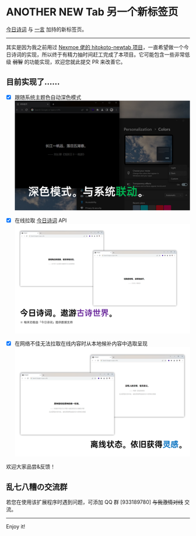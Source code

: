 # ANOTHER NEW Tab 另一个新标签页

[今日诗词](https://www.jinrishici.com/) 与 [一言](https://hitokoto.cn/) 加持的新标签页。

---

其实是因为我之前用过 [Nexmoe 佬的 hitokoto-newtab 项目](https://github.com/nexmoe/hitokoto-newtab)，一直希望做一个今日诗词的实现，所以终于有精力抽时间赶工完成了本项目。它可能包含一些非常低级 ~~弱智~~ 的功能实现，欢迎您就此提交 PR 来改善它。

## 目前实现了……

- [x] 跟随系统主题色自动深色模式 ![深色模式功能截图](/screenshots/dark-mode.png)

- [x] 在线拉取 [今日诗词](https://www.jinrishici.com) API ![今日诗词](/screenshots/jinrishici.png)

- [x] 在网络不佳无法拉取在线内容时从本地候补内容中选取呈现 ![离线内容](/screenshots/offline.png)

欢迎大家品尝&反馈！

## 乱七八糟の交流群

若您在使用该扩展程序时遇到问题，可添加 QQ 群 [933189780] ~~与我激情对线~~ 交流。

------

Enjoy it!
